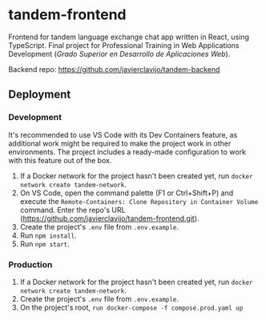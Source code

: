 # tandem-frontend

Frontend for tandem language exchange chat app written in React, using TypeScript. Final project for Professional
Training in Web Applications Development (_Grado Superior en Desarrollo de Aplicaciones Web_).

Backend repo: https://github.com/javierclavijo/tandem-backend


## Deployment
### Development

It's recommended to use VS Code with its Dev Containers feature, as additional work might be required to make the project work in other environments. The project includes a ready-made configuration to work with this feature out of the box.

1. If a Docker network for the project hasn't been created yet, run `docker network create tandem-network`.
2. On VS Code, open the command palette (F1 or Ctrl+Shift+P) and execute the `Remote-Containers: Clone Repository in Container Volume` command. Enter the repo's URL (https://github.com/javierclavijo/tandem-frontend.git).
3. Create the project's `.env` file from `.env.example`.
4. Run `npm install`.
5. Run `npm start`.


### Production

1. If a Docker network for the project hasn't been created yet, run `docker network create tandem-network`.
3. Create the project's `.env` file from `.env.example`.
4. On the project's root, `run docker-compose -f compose.prod.yaml up`